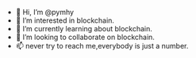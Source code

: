 - 👋 Hi, I’m @pymhy
- 👀 I’m interested in blockchain.
- 🌱 I’m currently learning about blockchain.
- 💞️ I’m looking to collaborate on blockchain.
- 📫 never try to reach me,everybody is just a number.

<!---
pymhy/pymhy is a ✨ special ✨ repository because its `README.md` (this file) appears on your GitHub profile.
You can click the Preview link to take a look at your changes.
--->
